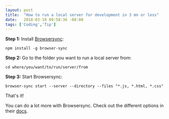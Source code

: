 ```yaml
---
layout: post
title:  "How to run a local server for development in 3 mn or less"
date:   2018-03-10 09:58:36 -08:00
tags: ['Coding','Tip']
---
```


**Step 1:** Install [Browsersync](https://browsersync.io):

`npm install -g browser-sync`

**Step 2:** Go to the folder you want to run a local server from:

`cd where/you/want/to/run/server/from`

**Step 3:** Start Browsersync:

`browser-sync start --server --directory --files "*.js, *.html, *.css"`

That's it!

You can do a lot more with Browsersync. Check out the different options in their [docs](https://browsersync.io/docs/command-line).
